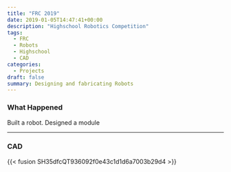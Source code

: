 ```yaml
---
title: "FRC 2019"
date: 2019-01-05T14:47:41+00:00
description: "Highschool Robotics Competition"
tags:
  - FRC 
  - Robots
  - Highschool
  - CAD
categories:
  - Projects
draft: false
summary: Designing and fabricating Robots
---
```

### What Happened
Built a robot. Designed a module

---
### CAD

{{< fusion SH35dfcQT936092f0e43c1d1d6a7003b29d4 >}}
